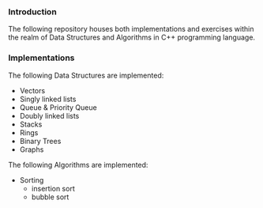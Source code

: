 ### Introduction
The following repository houses both implementations and exercises within the realm of Data Structures and Algorithms in C++ programming language. 

### Implementations
The following Data Structures are implemented:
- Vectors
- Singly linked lists
- Queue & Priority Queue
- Doubly linked lists
- Stacks
- Rings 
- Binary Trees
- Graphs

The following Algorithms are implemented:
* Sorting
    - insertion sort
    - bubble sort